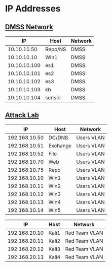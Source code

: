 # IP Addresses

## <u>DMSS Network</u>

| IP           | Host    | Network |
|--------------|---------|---------|
| 10.10.10.50  | Repo/NS | DMSS    |
| 10.10.10.10  | Win1    | DMSS    |
| 10.10.10.100 | es1     | DMSS    |
| 10.10.10.101 | es2     | DMSS    |
| 10.10.10.102 | es3     | DMSS    |
| 10.10.10.103 | kb      | DMSS    |
| 10.10.10.104 | sensor  | DMSS    |

## <u>Attack Lab</u>
| IP            | Host     | Network    |
|---------------|----------|------------|
| 192.168.10.50 | DC/DNS   | Users VLAN |
| 192.168.10.51 | Exchange | Users VLAN |
| 192.168.10.52 | File     | Users VLAN |
| 192.168.10.70 | Web      | Users VLAN |
| 192.168.10.75 | Repo     | Users VLAN |
| 192.168.10.10 | Win1     | Users VLAN |
| 192.168.10.11 | Win2     | Users VLAN |
| 192.168.10.12 | Win3     | Users VLAN |
| 192.168.10.13 | Win4     | Users VLAN |
| 192.168.10.14 | Win5     | Users VLAN |


| IP            | Host  | Network       |
|---------------|-------|---------------|
| 192.168.20.10 | Kali1 | Red Team VLAN |
| 192.168.20.11 | Kali2 | Red Team VLAN |
| 192.168.20.12 | Kali3 | Red Team VLAN |
| 192.168.20.13 | Kali4 | Red Team VLAN |